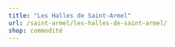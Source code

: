 ```yaml
---
title: "Les Halles de Saint-Armel"
url: /saint-armel/les-halles-de-saint-armel/
shop: commodité
---
```

